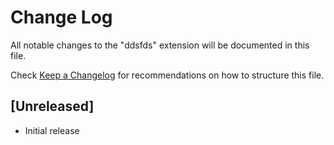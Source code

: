 # Change Log

All notable changes to the "ddsfds" extension will be documented in this file.

Check [Keep a Changelog](http://keepachangelog.com/) for recommendations on how to structure this file.

## [Unreleased]

- Initial release